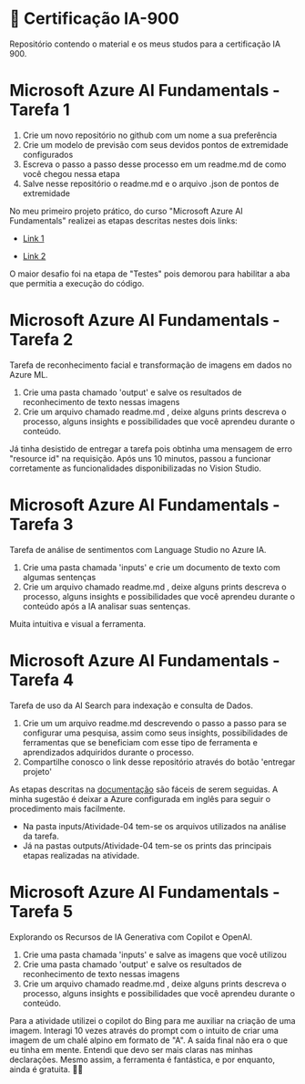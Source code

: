 # 🚀 Certificação IA-900

Repositório contendo o material e os meus studos para a certificação IA 900.


#  Microsoft Azure AI Fundamentals - Tarefa 1

1. Crie um novo repositório no github com um nome a sua preferência
2. Crie um modelo de previsão com seus devidos pontos de extremidade configurados
3. Escreva o passo a passo desse processo em um readme.md de como você chegou nessa etapa
4. Salve nesse repositório o readme.md e o arquivo .json de pontos de extremidade

No meu primeiro projeto prático, do curso "Microsoft Azure AI Fundamentals" realizei as etapas descritas nestes dois links:

- [Link 1](https://microsoftlearning.github.io/mslearn-ai-fundamentals/Instructions/Labs/02-content-safety.html)

- [Link 2](https://microsoftlearning.github.io/mslearn-ai-fundamentals/Instructions/Labs/01-machine-learning.html)

O maior desafio foi na etapa de "Testes" pois demorou para habilitar a aba que permitia a execução do código.

#  Microsoft Azure AI Fundamentals - Tarefa 2
Tarefa de reconhecimento facial e transformação de imagens em dados no Azure ML.

1. Crie uma pasta chamado 'output' e salve os resultados de reconhecimento de texto nessas imagens
2. Crie um arquivo chamado readme.md , deixe alguns prints descreva o processo, alguns insights e possibilidades que você aprendeu durante o conteúdo.

Já tinha desistido de entregar a tarefa pois obtinha uma mensagem de erro "resource id" na requisição. Após uns 10 minutos, passou a funcionar corretamente as funcionalidades disponibilizadas no Vision Studio.

#  Microsoft Azure AI Fundamentals - Tarefa 3
Tarefa de análise de sentimentos com Language Studio no Azure IA.

1. Crie uma pasta chamada 'inputs' e crie um documento de texto com algumas sentenças
2. Crie um arquivo chamado readme.md , deixe alguns prints descreva o processo, alguns insights e possibilidades que você aprendeu durante o conteúdo após a IA analisar suas sentenças.

Muita intuitiva e visual a ferramenta.

#  Microsoft Azure AI Fundamentals - Tarefa 4
Tarefa de uso da AI Search para indexação e consulta de Dados.

1. Crie um um arquivo readme.md descrevendo o passo a passo para se configurar uma pesquisa, assim como seus insights, possibilidades de ferramentas que se beneficiam com esse tipo de ferramenta e aprendizados adquiridos durante o processo.
2. Compartilhe conosco o link desse repositório através do botão 'entregar projeto'

As etapas descritas na [documentação](https://microsoftlearning.github.io/mslearn-ai-fundamentals/Instructions/Labs/11-ai-search.html) são fáceis de serem seguidas. A minha sugestão é deixar a Azure configurada em inglês para seguir o procedimento mais facilmente. 
- Na pasta inputs/Atividade-04 tem-se os arquivos utilizados na análise da tarefa.
- Já na pastas outputs/Atividade-04 tem-se os prints das principais etapas realizadas na atividade.

#  Microsoft Azure AI Fundamentals - Tarefa 5
Explorando os Recursos de IA Generativa com Copilot e OpenAI.

1. Crie uma pasta chamada 'inputs' e salve as imagens que você utilizou
2. Crie uma pasta chamado 'output' e salve os resultados de reconhecimento de texto nessas imagens
3. Crie um arquivo chamado readme.md , deixe alguns prints descreva o processo, alguns insights e possibilidades que você aprendeu durante o conteúdo.

Para a atividade utilizei o copilot do Bing para me auxiliar na criação de uma imagem. Interagi 10 vezes através do prompt com o intuito de criar uma imagem de um chalé alpino em formato de "A". A saída final não era o que eu tinha em mente. Entendi que devo ser mais claras nas minhas declarações. Mesmo assim, a ferramenta é fantástica, e por enquanto, ainda é gratuita. 🎯💡